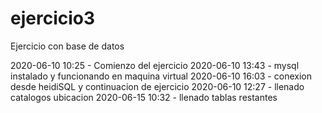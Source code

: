 # ejercicio3

Ejercicio con base de datos

2020-06-10 10:25 - Comienzo del ejercicio
2020-06-10 13:43 - mysql instalado y funcionando en maquina virtual
2020-06-10 16:03 - conexion desde heidiSQL y continuacion de ejercicio
2020-06-10 12:27 - llenado catalogos ubicacion
2020-06-15 10:32 - llenado tablas restantes